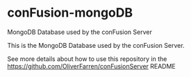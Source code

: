 # conFusion-mongoDB
MongoDB Database used by the conFusion Server

This is the MongoDB Database used by the conFusion Server.

See more details about how to use this repository in the https://github.com/OliverFarren/conFusionServer README
